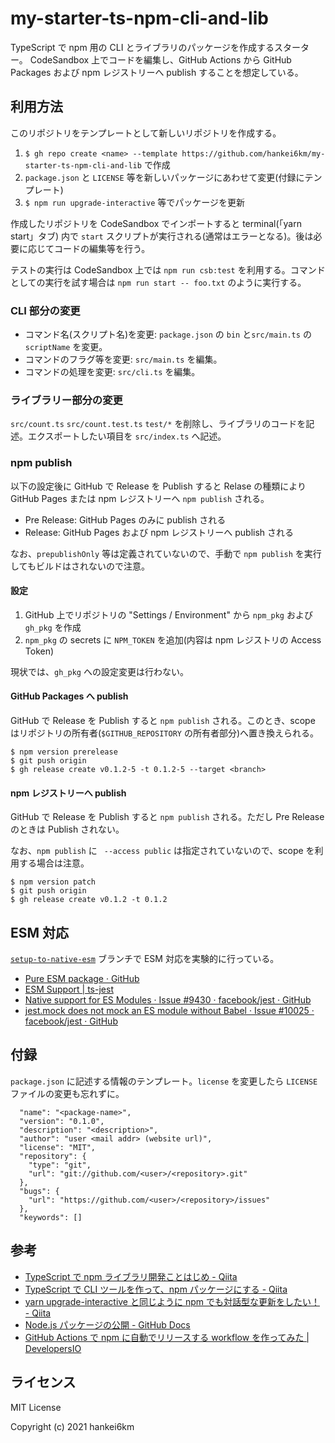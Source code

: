 # my-starter-ts-npm-cli-and-lib

TypeScript で npm 用の CLI とライブラリのパッケージを作成するスターター。
CodeSandbox 上でコードを編集し、GitHub Actions から  GitHub Packages および npm レジストリーへ publish することを想定している。

## 利用方法

このリポジトリをテンプレートとして新しいリポジトリを作成する。

1. `$ gh repo create <name> --template https://github.com/hankei6km/my-starter-ts-npm-cli-and-lib` で作成
1. `package.json` と `LICENSE` 等を新しいパッケージにあわせて変更(付録にテンプレート)
1. `$ npm run upgrade-interactive` 等でパッケージを更新

作成したリポジトリを CodeSandbox でインポートすると terminal(「yarn start」タブ) 内で `start` スクリプトが実行される(通常はエラーとなる)。後は必要に応じてコードの編集等を行う。

テストの実行は CodeSandbox 上では `npm run csb:test` を利用する。コマンドとしての実行を試す場合は `npm run start -- foo.txt` のように実行する。

### CLI 部分の変更

- コマンド名(スクリプト名)を変更: `package.json` の `bin` と`src/main.ts` の `scriptName` を変更。
- コマンドのフラグ等を変更: `src/main.ts` を編集。
- コマンドの処理を変更: `src/cli.ts` を編集。

### ライブラリー部分の変更

`src/count.ts` `src/count.test.ts` `test/*` を削除し、ライブラリのコードを記述。エクスポートしたい項目を `src/index.ts` へ記述。

### npm publish

以下の設定後に GitHub で Release を Publish すると Relase の種類により GitHub Pages または npm レジストリーへ `npm publish` される。

- Pre Release: GitHub Pages のみに publish される
- Release: GitHub Pages および npm レジストリーへ publish される

なお、`prepublishOnly` 等は定義されていないので、手動で `npm publish` を実行してもビルドはされないので注意。

#### 設定

1. GitHub 上でリポジトリの "Settings / Environment" から `npm_pkg` および `gh_pkg` を作成
1. `npm_pkg` の secrets に `NPM_TOKEN` を追加(内容は npm レジストリの Access Token)

現状では、`gh_pkg` への設定変更は行わない。

#### GitHub Packages へ publish

GitHub で Release を Publish すると `npm publish` される。このとき、scope はリポジトリの所有者(`$GITHUB_REPOSITORY` の所有者部分)へ置き換えられる。

```console
$ npm version prerelease
$ git push origin
$ gh release create v0.1.2-5 -t 0.1.2-5 --target <branch>
```

#### npm レジストリーへ publish

GitHub で Release を Publish すると `npm publish` される。ただし Pre Release のときは Publish されない。

なお、`npm publish` に ` --access public` は指定されていないので、scope を利用する場合は注意。

```console
$ npm version patch
$ git push origin
$ gh release create v0.1.2 -t 0.1.2
```

## ESM 対応

[`setup-to-native-esm`](https://github.com/hankei6km/my-starter-ts-npm-cli-and-lib/tree/topic/setup-to-native-esm) ブランチで ESM 対応を実験的に行っている。

- [Pure ESM package · GitHub](https://gist.github.com/sindresorhus/a39789f98801d908bbc7ff3ecc99d99c)
- [ESM Support | ts-jest](https://kulshekhar.github.io/ts-jest/docs/next/guides/esm-support/)
- [Native support for ES Modules · Issue #9430 · facebook/jest · GitHub](https://github.com/facebook/jest/issues/9430#issuecomment-616232029)
- [jest.mock does not mock an ES module without Babel · Issue #10025 · facebook/jest · GitHub](https://github.com/facebook/jest/issues/10025)

## 付録

`package.json` に記述する情報のテンプレート。`license` を変更したら `LICENSE` ファイルの変更も忘れずに。

```
  "name": "<package-name>",
  "version": "0.1.0",
  "description": "<description>",
  "author": "user <mail addr> (website url)",
  "license": "MIT",
  "repository": {
    "type": "git",
    "url": "git://github.com/<user>/<repository>.git"
  },
  "bugs": {
    "url": "https://github.com/<user>/<repository>/issues"
  },
  "keywords": []
```

## 参考

- [TypeScript で npm ライブラリ開発ことはじめ - Qiita](https://qiita.com/saltyshiomix/items/d889ba79978dadba63fd)
- [TypeScript で CLI ツールを作って、npm パッケージにする - Qiita](https://qiita.com/suzuki_sh/items/f3349efbfe1bdfc0c634)
- [yarn upgrade-interactive と同じように npm でも対話型な更新をしたい！ - Qiita](https://qiita.com/kotarella1110/items/08afeb61d493829711eb)
- [Node.js パッケージの公開 - GitHub Docs](https://docs.github.com/ja/actions/guides/publishing-nodejs-packages)
- [GitHub Actions で npm に自動でリリースする workflow を作ってみた | DevelopersIO](https://dev.classmethod.jp/articles/github-actions-npm-automatic-release/)

## ライセンス

MIT License

Copyright (c) 2021 hankei6km

